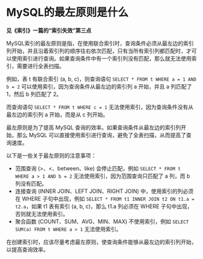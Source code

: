 # MySQL的最左原则是什么

**见《索引》一篇的“索引失效”第三点**

MySQL索引的最左原则是指，在使用联合索引时，查询条件必须从最左边的索引列开始，并且沿着索引列的顺序往右依次匹配，只有当所有索引列都匹配时，才可以使用索引进行查询。如果查询条件中有一个索引列没有匹配，那么就无法使用索引，需要进行全表扫描。

例如，表 t 有联合索引 (a, b, c)，则查询语句 `SELECT * FROM t WHERE a = 1 AND b = 2` 可以使用索引，因为查询条件从最左边的索引列 a 开始，并且 a 列匹配了 1，然后 b 列匹配了 2。

而查询语句 `SELECT * FROM t WHERE c = 1` 无法使用索引，因为查询条件没有从最左边的索引列 a 开始，而是从 c 列开始。

最左原则是为了提高 MySQL 查询的效率。如果查询条件从最左边的索引列开始，那么 MySQL 可以直接使用索引进行查询，避免了全表扫描，从而提高了查询速度。

以下是一些关于最左原则的注意事项：

- 范围查询 (>、<、between、like) 会停止匹配，例如 `SELECT * FROM t WHERE a > 1 AND b = 2` 无法使用索引，因为范围查询只匹配了 a 列，而 b 列没有匹配。
- 连接查询 (INNER JOIN、LEFT JOIN、RIGHT JOIN) 中，使用索引的列必须在 WHERE 子句中出现，例如 `SELECT * FROM t1 INNER JOIN t2 ON t1.a = t2.a`，如果 t1 表有索引 (a, b, c)，那么 t1.a 列必须在 WHERE 子句中出现，否则就无法使用索引。
- 聚合函数 (COUNT、SUM、AVG、MIN、MAX) 不使用索引，例如 `SELECT SUM(a) FROM t WHERE a > 1` 无法使用索引。

在创建索引时，应该尽量考虑最左原则，使查询条件能够从最左边的索引列开始，以提高查询效率。